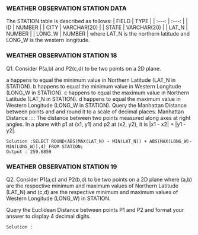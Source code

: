 ### WEATHER OBSERVATION STATION  DATA

The STATION table is described as follows:
| FIELD | TYPE |
| :---: | :---: |
| ID | NUMBER |
| CITY | VARCHAR(20) |
| STATE | VARCHAR(20) |
| LAT_N | NUMBER |
| LONG_W | NUMBER |
where LAT_N is the northern latitude and LONG_W is the western longitude.

### WEATHER OBSERVATION STATION 18
Q1. Consider P(a,b)  and P2(c,d) to be two points on a 2D plane.

a happens to equal the minimum value in Northern Latitude (LAT_N in STATION).
b happens to equal the minimum value in Western Longitude (LONG_W in STATION).
c happens to equal the maximum value in Northern Latitude (LAT_N in STATION).
d happens to equal the maximum value in Western Longitude (LONG_W in STATION).
Query the Manhattan Distance between points  and  and round it to a scale of  decimal places.
Manhattan Distance :::: The distance between two points measured along axes at right angles. In a plane with p1 at (x1, y1) and p2 at (x2, y2), it is |x1 - x2| + |y1 - y2|.

    Solution :SELECT ROUND(ABS(MAX(LAT_N) - MIN(LAT_N)) + ABS(MAX(LONG_W)- MIN(LONG_W)),4) FROM STATION;
    Output : 259.6859

### WEATHER OBSERVATION STATION 19
Q2. Consider P1(a,c) and P2(b,d) to be two points on a 2D plane where (a,b)  are the respective minimum and maximum values of Northern Latitude (LAT_N) and (c,d) are the respective 
minimum and maximum values of Western Longitude (LONG_W) in STATION.

Query the Euclidean Distance between points P1 and P2 and format your answer to display 4 decimal digits.
  
    Solution :

